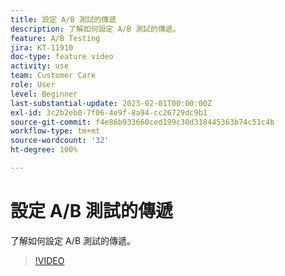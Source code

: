 ```yaml
---
title: 設定 A/B 測試的傳遞
description: 了解如何設定 A/B 測試的傳遞。
feature: A/B Testing
jira: KT-11910
doc-type: feature video
activity: use
team: Customer Care
role: User
level: Beginner
last-substantial-update: 2023-02-01T00:00:00Z
exl-id: 3c2b2eb0-7f06-4e9f-8a94-cc26729dc9b1
source-git-commit: f4e86b933660ced199c30d318445363b74c51c4b
workflow-type: tm+mt
source-wordcount: '32'
ht-degree: 100%

---
```


# 設定 A/B 測試的傳遞

了解如何設定 A/B 測試的傳遞。

>[!VIDEO](https://video.tv.adobe.com/v/3415929?quality=12&learn=on)

